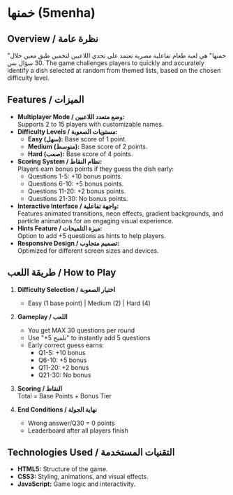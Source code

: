 # خمنها (5menha)

## Overview / نظرة عامة
"خمنها" هي لعبة طعام تفاعلية مصرية تعتمد على تحدي اللاعبين لتخمين طبق معين خلال 30 سؤال بس. The game challenges players to quickly and accurately identify a dish selected at random from themed lists, based on the chosen difficulty level.

## Features / الميزات
- **Multiplayer Mode / وضع متعدد اللاعبين:**  
  Supports 2 to 15 players with customizable names.
- **Difficulty Levels / مستويات الصعوبة:**  
  - **Easy (سهل):** Base score of 1 point.  
  - **Medium (متوسط):** Base score of 2 points.  
  - **Hard (صعب):** Base score of 4 points.
- **Scoring System / نظام النقاط:**  
  Players earn bonus points if they guess the dish early:
  - Questions 1-5: +10 bonus points.
  - Questions 6-10: +5 bonus points.
  - Questions 11-20: +2 bonus points.
  - Questions 21-30: No bonus points.
- **Interactive Interface / واجهة تفاعلية:**  
  Features animated transitions, neon effects, gradient backgrounds, and particle animations for an engaging visual experience.
- **Hints Feature / ميزة التلميحات:**  
  Option to add +5 questions as hints to help players.
- **Responsive Design / تصميم متجاوب:**  
  Optimized for different screen sizes and devices.

## طريقة اللعب / How to Play
1. **Difficulty Selection / اختيار الصعوبة**  
   - Easy (1 base point) | Medium (2) | Hard (4)

2. **Gameplay / اللعب**  
   - You get MAX 30 questions per round
   - Use "+5 تلميح" to instantly add 5 questions
   - Early correct guess earns:
     - Q1-5: +10 bonus
     - Q6-10: +5 bonus
     - Q11-20: +2 bonus
     - Q21-30: No bonus

3. **Scoring / النقاط**  
   Total = Base Points + Bonus Tier

4. **End Conditions / نهاية الجولة**  
   - Wrong answer/Q30 = 0 points
   - Leaderboard after all players finish

## Technologies Used / التقنيات المستخدمة
- **HTML5:** Structure of the game.
- **CSS3:** Styling, animations, and visual effects.
- **JavaScript:** Game logic and interactivity.

